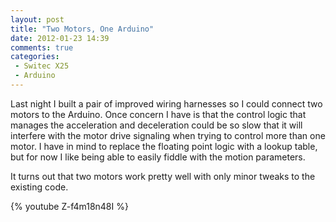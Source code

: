 ```yaml
---
layout: post
title: "Two Motors, One Arduino"
date: 2012-01-23 14:39
comments: true
categories:
 - Switec X25
 - Arduino
---
```


Last night I built a pair of improved wiring harnesses so I could
connect two motors to the Arduino.  Once concern
I have is that the control logic that manages the acceleration and
deceleration could be so slow that it will interfere with the motor
drive signaling when trying to control more than one motor.  I have in mind to replace the
floating point logic with a lookup table, but for now I like being
able to easily fiddle with the motion parameters.

It turns out that two motors work pretty well with only minor tweaks to the existing
code.

{% youtube Z-f4m18n48I %}

